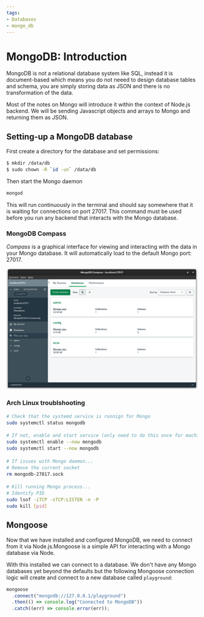 ```yaml
---
tags:
- Databases
- mongo_db
---
```


# MongoDB: Introduction

MongoDB is not a relational database system like SQL, instead it is document-based which means you do not neeed to design database tables and schema, you are simply storing data as JSON and there is no transformation of the data. 

Most of the notes on Mongo will introduce it within the context of Node.js backend. We will be sending Javascript objects and arrays to Mongo and returning them as JSON. 

## Setting-up a MongoDB database

First create a directory for the database and set permissions:
```bash
$ mkdir /data/db
$ sudo chown -R `id -un` /data/db
```

Then start the Mongo daemon
```bash
mongod
```
This will run continuously in the terminal and should say somewhere that it is waiting for connections on port 27017. This command must be used before you run any backend that interacts with the Mongo database. 
### MongoDB Compass
_Compass_ is a graphical interface for viewing and interacting with the data in your Mongo database. It will automatically load to the default Mongo port: 27017.

![](/img/mongo-compass.png)

### Arch Linux troublshooting
```bash
# Check that the systemd service is runnign for Mongo
sudo systemctl status mongodb

# If not, enable and start service (only need to do this once for machine)
sudo systemctl enable --now mongodb
sudo systemctl start --now mongodb

# If issues with Mongo daemon...
# Remove the current socket
rm mongodb-27017.sock

# Kill running Mongo process...
# Identify PID
sudo lsof -iTCP -sTCP:LISTEN -n -P
sudo kill [pid]
```

## Mongoose 

Now that we have installed and configured MongoDB, we need to connect from it via Node.js.Mongoose is a simple API for interacting with a Mongo database via Node.

With this installed we can connect to a database. We don't have any Mongo databases yet beyond the defaults but the following Mongoose connection logic will create and connect to a new database called `playground`:

```js
mongoose
  .connect("mongodb://127.0.0.1/playground")
  .then(() => console.log("Connected to MongoDB"))
  .catch((err) => console.error(err));
```
